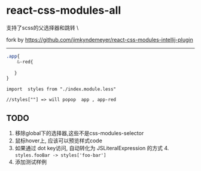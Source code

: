 # react-css-modules-all

支持了scss的父选择器和跳转 \

fork by https://github.com/jimkyndemeyer/react-css-modules-intellij-plugin


---

```scss
.app{
    &-red{
    
   }
}
```

```tsx
import  styles from "./index.module.less"

//styles[""] => will popop  app , app-red
```


## TODO

1. 移除global下的选择器,这些不是css-modules-selector
2. 鼠标hover上, 应该可以预览样式code
3. 如果通过 dot key访问, 自动转化为 JSLiteralExpression 的方式 
   4. `styles.fooBar -> styles['foo-bar']`
4. 添加测试样例
